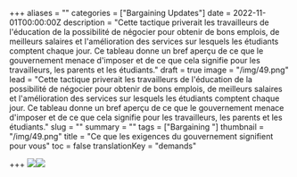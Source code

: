 +++
aliases = ""
categories = ["Bargaining Updates"]
date = 2022-11-01T00:00:00Z
description = "Cette tactique priverait les travailleurs de l'éducation de la possibilité de négocier pour obtenir de bons emplois, de meilleurs salaires et l'amélioration des services sur lesquels les étudiants comptent chaque jour. Ce tableau donne un bref aperçu de ce que le gouvernement menace d'imposer et de ce que cela signifie pour les travailleurs, les parents et les étudiants."
draft = true
image = "/img/49.png"
lead = "Cette tactique priverait les travailleurs de l'éducation de la possibilité de négocier pour obtenir de bons emplois, de meilleurs salaires et l'amélioration des services sur lesquels les étudiants comptent chaque jour. Ce tableau donne un bref aperçu de ce que le gouvernement menace d'imposer et de ce que cela signifie pour les travailleurs, les parents et les étudiants."
slug = ""
summary = ""
tags = ["Bargaining "]
thumbnail = "/img/49.png"
title = "Ce que les exigences du gouvernement signifient pour vous"
toc = false
translationKey = "demands"

+++
![](/img/png-image_0.png)![](/img/png-image_1.png)